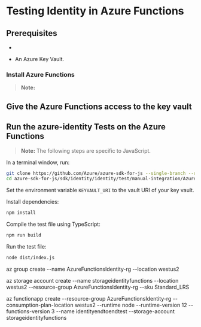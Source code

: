 # Testing Identity in Azure Functions

## Prerequisites

-

- An Azure Key Vault.

### Install Azure Functions

> **Note:**

## Give the Azure Functions access to the key vault

## Run the azure-identity Tests on the Azure Functions

> **Note:** The following steps are specific to JavaScript.

In a terminal window, run:

```bash
git clone https://github.com/Azure/azure-sdk-for-js --single-branch --depth 1
cd azure-sdk-for-js/sdk/identity/identity/test/manual-integration/AzureArc
```

Set the environment variable `KEYVAULT_URI` to the vault URI of your key vault.

Install dependencies:

```bash
npm install
```

Compile the test file using TypeScript:

```bash
npm run build
```

Run the test file:

```bash
node dist/index.js
```

az group create --name AzureFunctionsIdentity-rg --location westus2

az storage account create --name storageidentityfunctions --location westus2 --resource-group AzureFunctionsIdentity-rg --sku Standard_LRS

az functionapp create --resource-group AzureFunctionsIdentity-rg --consumption-plan-location westus2 --runtime node --runtime-version 12 --functions-version 3 --name identityendtoendtest --storage-account storageidentityfunctions
